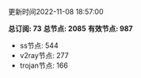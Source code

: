 更新时间2022-11-08 18:57:00

**总订阅: 73**
**总节点: 2085**
**有效节点: 987**
- ss节点: 544
- v2ray节点: 277
- trojan节点: 166
